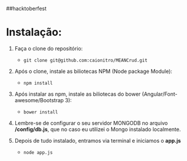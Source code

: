 ##hacktoberfest
# Instalação:

1. Faça o clone do repositório:
	* ``` git clone git@github.com:caionitro/MEANCrud.git ```

2. Após o clone, instale as biliotecas NPM (Node package Module):
	* ``` npm install ```

3. Após instalar as npm, instale as biliotecas do bower (Angular/Font-awesome/Bootstrap 3):
	* ``` bower install ```

4. Lembre-se de configurar o seu servidor MONGODB no arquivo **/config/db.js**, 
que no caso eu utilizei o Mongo instalado localmente.

5. Depois de tudo instalado, entramos via terminal e iniciamos o **app.js**
	* ``` node app.js ```
